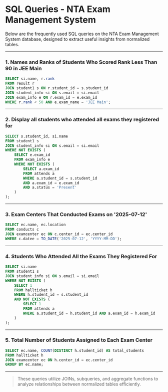 #  SQL Queries - NTA Exam Management System

Below are the frequently used SQL queries on the NTA Exam Management System database, designed to extract useful insights from normalized tables.

---

### 1.  Names and Ranks of Students Who Scored Rank Less Than 90 in JEE Main

```sql
SELECT si.name, r.rank
FROM result r
JOIN student1 s ON r.student_id = s.student_id
JOIN student_info si ON s.email = si.email
JOIN exam_info e ON r.exam_id = e.exam_id
WHERE r.rank < 50 AND e.exam_name = 'JEE Main';
```

---

### 2.  Display all students who attended all exams they registered for

```sql
SELECT s.student_id, si.name
FROM student1 s
JOIN student_info si ON s.email = si.email
WHERE NOT EXISTS (
    SELECT e.exam_id 
    FROM exam_info e
    WHERE NOT EXISTS (
        SELECT a.exam_id
        FROM attends a
        WHERE a.student_id = s.student_id 
        AND a.exam_id = e.exam_id 
        AND a.status = 'Present'
    )
);

```

---

### 3.  Exam Centers That Conducted Exams on '2025-07-12'

```sql
SELECT ec.name, ec.location
FROM conducts c
JOIN examcenter ec ON c.center_id = ec.center_id
WHERE c.datee = TO_DATE('2025-07-12', 'YYYY-MM-DD');
```

---

### 4.  Students Who Attended All the Exams They Registered For

```sql
SELECT si.name
FROM student1 s
JOIN student_info si ON s.email = si.email
WHERE NOT EXISTS (
    SELECT 1
    FROM hallticket h
    WHERE h.student_id = s.student_id
    AND NOT EXISTS (
        SELECT 1 
        FROM attends a
        WHERE a.student_id = h.student_id AND a.exam_id = h.exam_id
    )
);
```

---

### 5.  Total Number of Students Assigned to Each Exam Center

```sql
SELECT ec.name, COUNT(DISTINCT h.student_id) AS total_students
FROM hallticket h
JOIN examcenter ec ON h.center_id = ec.center_id
GROUP BY ec.name;
```

---

> These queries utilize JOINs, subqueries, and aggregate functions to analyze relationships between normalized tables efficiently.
